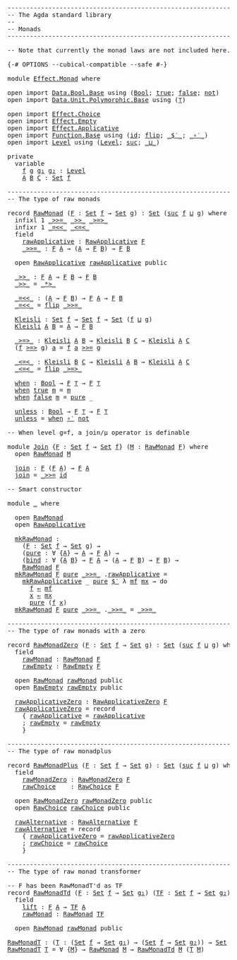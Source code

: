 <pre class="Agda"><a id="1" class="Comment">------------------------------------------------------------------------</a>
<a id="74" class="Comment">-- The Agda standard library</a>
<a id="103" class="Comment">--</a>
<a id="106" class="Comment">-- Monads</a>
<a id="116" class="Comment">------------------------------------------------------------------------</a>

<a id="190" class="Comment">-- Note that currently the monad laws are not included here.</a>

<a id="252" class="Symbol">{-#</a> <a id="256" class="Keyword">OPTIONS</a> <a id="264" class="Pragma">--cubical-compatible</a> <a id="285" class="Pragma">--safe</a> <a id="292" class="Symbol">#-}</a>

<a id="297" class="Keyword">module</a> <a id="304" href="Effect.Monad.html" class="Module">Effect.Monad</a> <a id="317" class="Keyword">where</a>

<a id="324" class="Keyword">open</a> <a id="329" class="Keyword">import</a> <a id="336" href="Data.Bool.Base.html" class="Module">Data.Bool.Base</a> <a id="351" class="Keyword">using</a> <a id="357" class="Symbol">(</a><a id="358" href="Agda.Builtin.Bool.html#173" class="Datatype">Bool</a><a id="362" class="Symbol">;</a> <a id="364" href="Agda.Builtin.Bool.html#198" class="InductiveConstructor">true</a><a id="368" class="Symbol">;</a> <a id="370" href="Agda.Builtin.Bool.html#192" class="InductiveConstructor">false</a><a id="375" class="Symbol">;</a> <a id="377" href="Data.Bool.Base.html#941" class="Function">not</a><a id="380" class="Symbol">)</a>
<a id="382" class="Keyword">open</a> <a id="387" class="Keyword">import</a> <a id="394" href="Data.Unit.Polymorphic.Base.html" class="Module">Data.Unit.Polymorphic.Base</a> <a id="421" class="Keyword">using</a> <a id="427" class="Symbol">(</a><a id="428" href="Data.Unit.Polymorphic.Base.html#489" class="Function">⊤</a><a id="429" class="Symbol">)</a>

<a id="432" class="Keyword">open</a> <a id="437" class="Keyword">import</a> <a id="444" href="Effect.Choice.html" class="Module">Effect.Choice</a>
<a id="458" class="Keyword">open</a> <a id="463" class="Keyword">import</a> <a id="470" href="Effect.Empty.html" class="Module">Effect.Empty</a>
<a id="483" class="Keyword">open</a> <a id="488" class="Keyword">import</a> <a id="495" href="Effect.Applicative.html" class="Module">Effect.Applicative</a>
<a id="514" class="Keyword">open</a> <a id="519" class="Keyword">import</a> <a id="526" href="Function.Base.html" class="Module">Function.Base</a> <a id="540" class="Keyword">using</a> <a id="546" class="Symbol">(</a><a id="547" href="Function.Base.html#704" class="Function">id</a><a id="549" class="Symbol">;</a> <a id="551" href="Function.Base.html#1638" class="Function">flip</a><a id="555" class="Symbol">;</a> <a id="557" href="Function.Base.html#3839" class="Function Operator">_$′_</a><a id="561" class="Symbol">;</a> <a id="563" href="Function.Base.html#3626" class="Function Operator">_∘′_</a><a id="567" class="Symbol">)</a>
<a id="569" class="Keyword">open</a> <a id="574" class="Keyword">import</a> <a id="581" href="Level.html" class="Module">Level</a> <a id="587" class="Keyword">using</a> <a id="593" class="Symbol">(</a><a id="594" href="Agda.Primitive.html#742" class="Postulate">Level</a><a id="599" class="Symbol">;</a> <a id="601" href="Agda.Primitive.html#931" class="Primitive">suc</a><a id="604" class="Symbol">;</a> <a id="606" href="Agda.Primitive.html#961" class="Primitive Operator">_⊔_</a><a id="609" class="Symbol">)</a>

<a id="612" class="Keyword">private</a>
  <a id="622" class="Keyword">variable</a>
    <a id="635" href="Effect.Monad.html#635" class="Generalizable">f</a> <a id="637" href="Effect.Monad.html#637" class="Generalizable">g</a> <a id="639" href="Effect.Monad.html#639" class="Generalizable">g₁</a> <a id="642" href="Effect.Monad.html#642" class="Generalizable">g₂</a> <a id="645" class="Symbol">:</a> <a id="647" href="Agda.Primitive.html#742" class="Postulate">Level</a>
    <a id="657" href="Effect.Monad.html#657" class="Generalizable">A</a> <a id="659" href="Effect.Monad.html#659" class="Generalizable">B</a> <a id="661" href="Effect.Monad.html#661" class="Generalizable">C</a> <a id="663" class="Symbol">:</a> <a id="665" href="Agda.Primitive.html#388" class="Primitive">Set</a> <a id="669" href="Effect.Monad.html#635" class="Generalizable">f</a>

<a id="672" class="Comment">------------------------------------------------------------------------</a>
<a id="745" class="Comment">-- The type of raw monads</a>

<a id="772" class="Keyword">record</a> <a id="RawMonad"></a><a id="779" href="Effect.Monad.html#779" class="Record">RawMonad</a> <a id="788" class="Symbol">(</a><a id="789" href="Effect.Monad.html#789" class="Bound">F</a> <a id="791" class="Symbol">:</a> <a id="793" href="Agda.Primitive.html#388" class="Primitive">Set</a> <a id="797" href="Effect.Monad.html#635" class="Generalizable">f</a> <a id="799" class="Symbol">→</a> <a id="801" href="Agda.Primitive.html#388" class="Primitive">Set</a> <a id="805" href="Effect.Monad.html#637" class="Generalizable">g</a><a id="806" class="Symbol">)</a> <a id="808" class="Symbol">:</a> <a id="810" href="Agda.Primitive.html#388" class="Primitive">Set</a> <a id="814" class="Symbol">(</a><a id="815" href="Agda.Primitive.html#931" class="Primitive">suc</a> <a id="819" href="Effect.Monad.html#797" class="Bound">f</a> <a id="821" href="Agda.Primitive.html#961" class="Primitive Operator">⊔</a> <a id="823" href="Effect.Monad.html#805" class="Bound">g</a><a id="824" class="Symbol">)</a> <a id="826" class="Keyword">where</a>
  <a id="834" class="Keyword">infixl</a> <a id="841" class="Number">1</a> <a id="843" href="Effect.Monad.html#933" class="Field Operator">_&gt;&gt;=_</a> <a id="849" href="Effect.Monad.html#1011" class="Function Operator">_&gt;&gt;_</a> <a id="854" href="Effect.Monad.html#1170" class="Function Operator">_&gt;=&gt;_</a>
  <a id="862" class="Keyword">infixr</a> <a id="869" class="Number">1</a> <a id="871" href="Effect.Monad.html#1051" class="Function Operator">_=&lt;&lt;_</a> <a id="877" href="Effect.Monad.html#1247" class="Function Operator">_&lt;=&lt;_</a>
  <a id="885" class="Keyword">field</a>
    <a id="RawMonad.rawApplicative"></a><a id="895" href="Effect.Monad.html#895" class="Field">rawApplicative</a> <a id="910" class="Symbol">:</a> <a id="912" href="Effect.Applicative.html#979" class="Record">RawApplicative</a> <a id="927" href="Effect.Monad.html#789" class="Bound">F</a>
    <a id="RawMonad._&gt;&gt;=_"></a><a id="933" href="Effect.Monad.html#933" class="Field Operator">_&gt;&gt;=_</a> <a id="939" class="Symbol">:</a> <a id="941" href="Effect.Monad.html#789" class="Bound">F</a> <a id="943" href="Effect.Monad.html#657" class="Generalizable">A</a> <a id="945" class="Symbol">→</a> <a id="947" class="Symbol">(</a><a id="948" href="Effect.Monad.html#657" class="Generalizable">A</a> <a id="950" class="Symbol">→</a> <a id="952" href="Effect.Monad.html#789" class="Bound">F</a> <a id="954" href="Effect.Monad.html#659" class="Generalizable">B</a><a id="955" class="Symbol">)</a> <a id="957" class="Symbol">→</a> <a id="959" href="Effect.Monad.html#789" class="Bound">F</a> <a id="961" href="Effect.Monad.html#659" class="Generalizable">B</a>

  <a id="966" class="Keyword">open</a> <a id="971" href="Effect.Applicative.html#979" class="Module">RawApplicative</a> <a id="986" href="Effect.Monad.html#895" class="Field">rawApplicative</a> <a id="1001" class="Keyword">public</a>

  <a id="RawMonad._&gt;&gt;_"></a><a id="1011" href="Effect.Monad.html#1011" class="Function Operator">_&gt;&gt;_</a> <a id="1016" class="Symbol">:</a> <a id="1018" href="Effect.Monad.html#789" class="Bound">F</a> <a id="1020" href="Effect.Monad.html#657" class="Generalizable">A</a> <a id="1022" class="Symbol">→</a> <a id="1024" href="Effect.Monad.html#789" class="Bound">F</a> <a id="1026" href="Effect.Monad.html#659" class="Generalizable">B</a> <a id="1028" class="Symbol">→</a> <a id="1030" href="Effect.Monad.html#789" class="Bound">F</a> <a id="1032" href="Effect.Monad.html#659" class="Generalizable">B</a>
  <a id="1036" href="Effect.Monad.html#1011" class="Function Operator">_&gt;&gt;_</a> <a id="1041" class="Symbol">=</a> <a id="1043" href="Effect.Applicative.html#1291" class="Function Operator">_*&gt;_</a>

  <a id="RawMonad._=&lt;&lt;_"></a><a id="1051" href="Effect.Monad.html#1051" class="Function Operator">_=&lt;&lt;_</a> <a id="1057" class="Symbol">:</a> <a id="1059" class="Symbol">(</a><a id="1060" href="Effect.Monad.html#657" class="Generalizable">A</a> <a id="1062" class="Symbol">→</a> <a id="1064" href="Effect.Monad.html#789" class="Bound">F</a> <a id="1066" href="Effect.Monad.html#659" class="Generalizable">B</a><a id="1067" class="Symbol">)</a> <a id="1069" class="Symbol">→</a> <a id="1071" href="Effect.Monad.html#789" class="Bound">F</a> <a id="1073" href="Effect.Monad.html#657" class="Generalizable">A</a> <a id="1075" class="Symbol">→</a> <a id="1077" href="Effect.Monad.html#789" class="Bound">F</a> <a id="1079" href="Effect.Monad.html#659" class="Generalizable">B</a>
  <a id="1083" href="Effect.Monad.html#1051" class="Function Operator">_=&lt;&lt;_</a> <a id="1089" class="Symbol">=</a> <a id="1091" href="Function.Base.html#1638" class="Function">flip</a> <a id="1096" href="Effect.Monad.html#933" class="Field Operator">_&gt;&gt;=_</a>

  <a id="RawMonad.Kleisli"></a><a id="1105" href="Effect.Monad.html#1105" class="Function">Kleisli</a> <a id="1113" class="Symbol">:</a> <a id="1115" href="Agda.Primitive.html#388" class="Primitive">Set</a> <a id="1119" href="Effect.Monad.html#797" class="Bound">f</a> <a id="1121" class="Symbol">→</a> <a id="1123" href="Agda.Primitive.html#388" class="Primitive">Set</a> <a id="1127" href="Effect.Monad.html#797" class="Bound">f</a> <a id="1129" class="Symbol">→</a> <a id="1131" href="Agda.Primitive.html#388" class="Primitive">Set</a> <a id="1135" class="Symbol">(</a><a id="1136" href="Effect.Monad.html#797" class="Bound">f</a> <a id="1138" href="Agda.Primitive.html#961" class="Primitive Operator">⊔</a> <a id="1140" href="Effect.Monad.html#805" class="Bound">g</a><a id="1141" class="Symbol">)</a>
  <a id="1145" href="Effect.Monad.html#1105" class="Function">Kleisli</a> <a id="1153" href="Effect.Monad.html#1153" class="Bound">A</a> <a id="1155" href="Effect.Monad.html#1155" class="Bound">B</a> <a id="1157" class="Symbol">=</a> <a id="1159" href="Effect.Monad.html#1153" class="Bound">A</a> <a id="1161" class="Symbol">→</a> <a id="1163" href="Effect.Monad.html#789" class="Bound">F</a> <a id="1165" href="Effect.Monad.html#1155" class="Bound">B</a>

  <a id="RawMonad._&gt;=&gt;_"></a><a id="1170" href="Effect.Monad.html#1170" class="Function Operator">_&gt;=&gt;_</a> <a id="1176" class="Symbol">:</a> <a id="1178" href="Effect.Monad.html#1105" class="Function">Kleisli</a> <a id="1186" href="Effect.Monad.html#657" class="Generalizable">A</a> <a id="1188" href="Effect.Monad.html#659" class="Generalizable">B</a> <a id="1190" class="Symbol">→</a> <a id="1192" href="Effect.Monad.html#1105" class="Function">Kleisli</a> <a id="1200" href="Effect.Monad.html#659" class="Generalizable">B</a> <a id="1202" href="Effect.Monad.html#661" class="Generalizable">C</a> <a id="1204" class="Symbol">→</a> <a id="1206" href="Effect.Monad.html#1105" class="Function">Kleisli</a> <a id="1214" href="Effect.Monad.html#657" class="Generalizable">A</a> <a id="1216" href="Effect.Monad.html#661" class="Generalizable">C</a>
  <a id="1220" class="Symbol">(</a><a id="1221" href="Effect.Monad.html#1221" class="Bound">f</a> <a id="1223" href="Effect.Monad.html#1170" class="Function Operator">&gt;=&gt;</a> <a id="1227" href="Effect.Monad.html#1227" class="Bound">g</a><a id="1228" class="Symbol">)</a> <a id="1230" href="Effect.Monad.html#1230" class="Bound">a</a> <a id="1232" class="Symbol">=</a> <a id="1234" href="Effect.Monad.html#1221" class="Bound">f</a> <a id="1236" href="Effect.Monad.html#1230" class="Bound">a</a> <a id="1238" href="Effect.Monad.html#933" class="Field Operator">&gt;&gt;=</a> <a id="1242" href="Effect.Monad.html#1227" class="Bound">g</a>

  <a id="RawMonad._&lt;=&lt;_"></a><a id="1247" href="Effect.Monad.html#1247" class="Function Operator">_&lt;=&lt;_</a> <a id="1253" class="Symbol">:</a> <a id="1255" href="Effect.Monad.html#1105" class="Function">Kleisli</a> <a id="1263" href="Effect.Monad.html#659" class="Generalizable">B</a> <a id="1265" href="Effect.Monad.html#661" class="Generalizable">C</a> <a id="1267" class="Symbol">→</a> <a id="1269" href="Effect.Monad.html#1105" class="Function">Kleisli</a> <a id="1277" href="Effect.Monad.html#657" class="Generalizable">A</a> <a id="1279" href="Effect.Monad.html#659" class="Generalizable">B</a> <a id="1281" class="Symbol">→</a> <a id="1283" href="Effect.Monad.html#1105" class="Function">Kleisli</a> <a id="1291" href="Effect.Monad.html#657" class="Generalizable">A</a> <a id="1293" href="Effect.Monad.html#661" class="Generalizable">C</a>
  <a id="1297" href="Effect.Monad.html#1247" class="Function Operator">_&lt;=&lt;_</a> <a id="1303" class="Symbol">=</a> <a id="1305" href="Function.Base.html#1638" class="Function">flip</a> <a id="1310" href="Effect.Monad.html#1170" class="Function Operator">_&gt;=&gt;_</a>

  <a id="RawMonad.when"></a><a id="1319" href="Effect.Monad.html#1319" class="Function">when</a> <a id="1324" class="Symbol">:</a> <a id="1326" href="Agda.Builtin.Bool.html#173" class="Datatype">Bool</a> <a id="1331" class="Symbol">→</a> <a id="1333" href="Effect.Monad.html#789" class="Bound">F</a> <a id="1335" href="Data.Unit.Polymorphic.Base.html#489" class="Function">⊤</a> <a id="1337" class="Symbol">→</a> <a id="1339" href="Effect.Monad.html#789" class="Bound">F</a> <a id="1341" href="Data.Unit.Polymorphic.Base.html#489" class="Function">⊤</a>
  <a id="1345" href="Effect.Monad.html#1319" class="Function">when</a> <a id="1350" href="Agda.Builtin.Bool.html#198" class="InductiveConstructor">true</a> <a id="1355" href="Effect.Monad.html#1355" class="Bound">m</a> <a id="1357" class="Symbol">=</a> <a id="1359" href="Effect.Monad.html#1355" class="Bound">m</a>
  <a id="1363" href="Effect.Monad.html#1319" class="Function">when</a> <a id="1368" href="Agda.Builtin.Bool.html#192" class="InductiveConstructor">false</a> <a id="1374" href="Effect.Monad.html#1374" class="Bound">m</a> <a id="1376" class="Symbol">=</a> <a id="1378" href="Effect.Applicative.html#1147" class="Function">pure</a> <a id="1383" class="Symbol">_</a>

  <a id="RawMonad.unless"></a><a id="1388" href="Effect.Monad.html#1388" class="Function">unless</a> <a id="1395" class="Symbol">:</a> <a id="1397" href="Agda.Builtin.Bool.html#173" class="Datatype">Bool</a> <a id="1402" class="Symbol">→</a> <a id="1404" href="Effect.Monad.html#789" class="Bound">F</a> <a id="1406" href="Data.Unit.Polymorphic.Base.html#489" class="Function">⊤</a> <a id="1408" class="Symbol">→</a> <a id="1410" href="Effect.Monad.html#789" class="Bound">F</a> <a id="1412" href="Data.Unit.Polymorphic.Base.html#489" class="Function">⊤</a>
  <a id="1416" href="Effect.Monad.html#1388" class="Function">unless</a> <a id="1423" class="Symbol">=</a> <a id="1425" href="Effect.Monad.html#1319" class="Function">when</a> <a id="1430" href="Function.Base.html#3626" class="Function Operator">∘′</a> <a id="1433" href="Data.Bool.Base.html#941" class="Function">not</a>

<a id="1438" class="Comment">-- When level g=f, a join/μ operator is definable</a>

<a id="1489" class="Keyword">module</a> <a id="Join"></a><a id="1496" href="Effect.Monad.html#1496" class="Module">Join</a> <a id="1501" class="Symbol">{</a><a id="1502" href="Effect.Monad.html#1502" class="Bound">F</a> <a id="1504" class="Symbol">:</a> <a id="1506" href="Agda.Primitive.html#388" class="Primitive">Set</a> <a id="1510" href="Effect.Monad.html#635" class="Generalizable">f</a> <a id="1512" class="Symbol">→</a> <a id="1514" href="Agda.Primitive.html#388" class="Primitive">Set</a> <a id="1518" href="Effect.Monad.html#635" class="Generalizable">f</a><a id="1519" class="Symbol">}</a> <a id="1521" class="Symbol">(</a><a id="1522" href="Effect.Monad.html#1522" class="Bound">M</a> <a id="1524" class="Symbol">:</a> <a id="1526" href="Effect.Monad.html#779" class="Record">RawMonad</a> <a id="1535" href="Effect.Monad.html#1502" class="Bound">F</a><a id="1536" class="Symbol">)</a> <a id="1538" class="Keyword">where</a>
  <a id="1546" class="Keyword">open</a> <a id="1551" href="Effect.Monad.html#779" class="Module">RawMonad</a> <a id="1560" href="Effect.Monad.html#1522" class="Bound">M</a>

  <a id="Join.join"></a><a id="1565" href="Effect.Monad.html#1565" class="Function">join</a> <a id="1570" class="Symbol">:</a> <a id="1572" href="Effect.Monad.html#1502" class="Bound">F</a> <a id="1574" class="Symbol">(</a><a id="1575" href="Effect.Monad.html#1502" class="Bound">F</a> <a id="1577" href="Effect.Monad.html#657" class="Generalizable">A</a><a id="1578" class="Symbol">)</a> <a id="1580" class="Symbol">→</a> <a id="1582" href="Effect.Monad.html#1502" class="Bound">F</a> <a id="1584" href="Effect.Monad.html#657" class="Generalizable">A</a>
  <a id="1588" href="Effect.Monad.html#1565" class="Function">join</a> <a id="1593" class="Symbol">=</a> <a id="1595" href="Effect.Monad.html#933" class="Field Operator">_&gt;&gt;=</a> <a id="1600" href="Function.Base.html#704" class="Function">id</a>

<a id="1604" class="Comment">-- Smart constructor</a>

<a id="1626" class="Keyword">module</a> <a id="1633" href="Effect.Monad.html#1633" class="Module">_</a> <a id="1635" class="Keyword">where</a>

  <a id="1644" class="Keyword">open</a> <a id="1649" href="Effect.Monad.html#779" class="Module">RawMonad</a>
  <a id="1660" class="Keyword">open</a> <a id="1665" href="Effect.Applicative.html#979" class="Module">RawApplicative</a>

  <a id="1683" href="Effect.Monad.html#1683" class="Function">mkRawMonad</a> <a id="1694" class="Symbol">:</a>
    <a id="1700" class="Symbol">(</a><a id="1701" href="Effect.Monad.html#1701" class="Bound">F</a> <a id="1703" class="Symbol">:</a> <a id="1705" href="Agda.Primitive.html#388" class="Primitive">Set</a> <a id="1709" href="Effect.Monad.html#635" class="Generalizable">f</a> <a id="1711" class="Symbol">→</a> <a id="1713" href="Agda.Primitive.html#388" class="Primitive">Set</a> <a id="1717" href="Effect.Monad.html#637" class="Generalizable">g</a><a id="1718" class="Symbol">)</a> <a id="1720" class="Symbol">→</a>
    <a id="1726" class="Symbol">(</a><a id="1727" href="Effect.Monad.html#1727" class="Bound">pure</a> <a id="1732" class="Symbol">:</a> <a id="1734" class="Symbol">∀</a> <a id="1736" class="Symbol">{</a><a id="1737" href="Effect.Monad.html#1737" class="Bound">A</a><a id="1738" class="Symbol">}</a> <a id="1740" class="Symbol">→</a> <a id="1742" href="Effect.Monad.html#1737" class="Bound">A</a> <a id="1744" class="Symbol">→</a> <a id="1746" href="Effect.Monad.html#1701" class="Bound">F</a> <a id="1748" href="Effect.Monad.html#1737" class="Bound">A</a><a id="1749" class="Symbol">)</a> <a id="1751" class="Symbol">→</a>
    <a id="1757" class="Symbol">(</a><a id="1758" href="Effect.Monad.html#1758" class="Bound">bind</a> <a id="1763" class="Symbol">:</a> <a id="1765" class="Symbol">∀</a> <a id="1767" class="Symbol">{</a><a id="1768" href="Effect.Monad.html#1768" class="Bound">A</a> <a id="1770" href="Effect.Monad.html#1770" class="Bound">B</a><a id="1771" class="Symbol">}</a> <a id="1773" class="Symbol">→</a> <a id="1775" href="Effect.Monad.html#1701" class="Bound">F</a> <a id="1777" href="Effect.Monad.html#1768" class="Bound">A</a> <a id="1779" class="Symbol">→</a> <a id="1781" class="Symbol">(</a><a id="1782" href="Effect.Monad.html#1768" class="Bound">A</a> <a id="1784" class="Symbol">→</a> <a id="1786" href="Effect.Monad.html#1701" class="Bound">F</a> <a id="1788" href="Effect.Monad.html#1770" class="Bound">B</a><a id="1789" class="Symbol">)</a> <a id="1791" class="Symbol">→</a> <a id="1793" href="Effect.Monad.html#1701" class="Bound">F</a> <a id="1795" href="Effect.Monad.html#1770" class="Bound">B</a><a id="1796" class="Symbol">)</a> <a id="1798" class="Symbol">→</a>
    <a id="1804" href="Effect.Monad.html#779" class="Record">RawMonad</a> <a id="1813" href="Effect.Monad.html#1701" class="Bound">F</a>
  <a id="1817" href="Effect.Monad.html#1683" class="Function">mkRawMonad</a> <a id="1828" href="Effect.Monad.html#1828" class="Bound">F</a> <a id="1830" href="Effect.Monad.html#1830" class="Bound">pure</a> <a id="1835" href="Effect.Monad.html#1835" class="Bound Operator">_&gt;&gt;=_</a> <a id="1841" class="Symbol">.</a><a id="1842" href="Effect.Monad.html#895" class="Field">rawApplicative</a> <a id="1857" class="Symbol">=</a>
    <a id="1863" href="Effect.Applicative.html#1853" class="Function">mkRawApplicative</a> <a id="1880" class="Symbol">_</a> <a id="1882" href="Effect.Monad.html#1830" class="Bound">pure</a> <a id="1887" href="Function.Base.html#3839" class="Function Operator">$′</a> <a id="1890" class="Symbol">λ</a> <a id="1892" href="Effect.Monad.html#1892" class="Bound">mf</a> <a id="1895" href="Effect.Monad.html#1895" class="Bound">mx</a> <a id="1898" class="Symbol">→</a> <a id="1900" class="Keyword">do</a>
      <a id="1909" href="Effect.Monad.html#1909" class="Bound">f</a> <a id="1911" href="Effect.Monad.html#1835" class="Bound Operator">←</a> <a id="1913" href="Effect.Monad.html#1892" class="Bound">mf</a>
      <a id="1922" href="Effect.Monad.html#1922" class="Bound">x</a> <a id="1924" href="Effect.Monad.html#1835" class="Bound Operator">←</a> <a id="1926" href="Effect.Monad.html#1895" class="Bound">mx</a>
      <a id="1935" href="Effect.Monad.html#1830" class="Bound">pure</a> <a id="1940" class="Symbol">(</a><a id="1941" href="Effect.Monad.html#1909" class="Bound">f</a> <a id="1943" href="Effect.Monad.html#1922" class="Bound">x</a><a id="1944" class="Symbol">)</a>
  <a id="1948" href="Effect.Monad.html#1683" class="Function">mkRawMonad</a> <a id="1959" href="Effect.Monad.html#1959" class="Bound">F</a> <a id="1961" href="Effect.Monad.html#1961" class="Bound">pure</a> <a id="1966" href="Effect.Monad.html#1966" class="Bound Operator">_&gt;&gt;=_</a> <a id="1972" class="Symbol">.</a><a id="1973" href="Effect.Monad.html#933" class="Field Operator">_&gt;&gt;=_</a> <a id="1979" class="Symbol">=</a> <a id="1981" href="Effect.Monad.html#1966" class="Bound Operator">_&gt;&gt;=_</a>

<a id="1988" class="Comment">------------------------------------------------------------------------</a>
<a id="2061" class="Comment">-- The type of raw monads with a zero</a>

<a id="2100" class="Keyword">record</a> <a id="RawMonadZero"></a><a id="2107" href="Effect.Monad.html#2107" class="Record">RawMonadZero</a> <a id="2120" class="Symbol">(</a><a id="2121" href="Effect.Monad.html#2121" class="Bound">F</a> <a id="2123" class="Symbol">:</a> <a id="2125" href="Agda.Primitive.html#388" class="Primitive">Set</a> <a id="2129" href="Effect.Monad.html#635" class="Generalizable">f</a> <a id="2131" class="Symbol">→</a> <a id="2133" href="Agda.Primitive.html#388" class="Primitive">Set</a> <a id="2137" href="Effect.Monad.html#637" class="Generalizable">g</a><a id="2138" class="Symbol">)</a> <a id="2140" class="Symbol">:</a> <a id="2142" href="Agda.Primitive.html#388" class="Primitive">Set</a> <a id="2146" class="Symbol">(</a><a id="2147" href="Agda.Primitive.html#931" class="Primitive">suc</a> <a id="2151" href="Effect.Monad.html#2129" class="Bound">f</a> <a id="2153" href="Agda.Primitive.html#961" class="Primitive Operator">⊔</a> <a id="2155" href="Effect.Monad.html#2137" class="Bound">g</a><a id="2156" class="Symbol">)</a> <a id="2158" class="Keyword">where</a>
  <a id="2166" class="Keyword">field</a>
    <a id="RawMonadZero.rawMonad"></a><a id="2176" href="Effect.Monad.html#2176" class="Field">rawMonad</a> <a id="2185" class="Symbol">:</a> <a id="2187" href="Effect.Monad.html#779" class="Record">RawMonad</a> <a id="2196" href="Effect.Monad.html#2121" class="Bound">F</a>
    <a id="RawMonadZero.rawEmpty"></a><a id="2202" href="Effect.Monad.html#2202" class="Field">rawEmpty</a> <a id="2211" class="Symbol">:</a> <a id="2213" href="Effect.Empty.html#384" class="Record">RawEmpty</a> <a id="2222" href="Effect.Monad.html#2121" class="Bound">F</a>

  <a id="2227" class="Keyword">open</a> <a id="2232" href="Effect.Monad.html#779" class="Module">RawMonad</a> <a id="2241" href="Effect.Monad.html#2176" class="Field">rawMonad</a> <a id="2250" class="Keyword">public</a>
  <a id="2259" class="Keyword">open</a> <a id="2264" href="Effect.Empty.html#384" class="Module">RawEmpty</a> <a id="2273" href="Effect.Monad.html#2202" class="Field">rawEmpty</a> <a id="2282" class="Keyword">public</a>

  <a id="RawMonadZero.rawApplicativeZero"></a><a id="2292" href="Effect.Monad.html#2292" class="Function">rawApplicativeZero</a> <a id="2311" class="Symbol">:</a> <a id="2313" href="Effect.Applicative.html#2271" class="Record">RawApplicativeZero</a> <a id="2332" href="Effect.Monad.html#2121" class="Bound">F</a>
  <a id="2336" href="Effect.Monad.html#2292" class="Function">rawApplicativeZero</a> <a id="2355" class="Symbol">=</a> <a id="2357" class="Keyword">record</a>
    <a id="2368" class="Symbol">{</a> <a id="2370" href="Effect.Applicative.html#2346" class="Field">rawApplicative</a> <a id="2385" class="Symbol">=</a> <a id="2387" href="Effect.Monad.html#895" class="Function">rawApplicative</a>
    <a id="2406" class="Symbol">;</a> <a id="2408" href="Effect.Applicative.html#2384" class="Field">rawEmpty</a> <a id="2417" class="Symbol">=</a> <a id="2419" href="Effect.Monad.html#2202" class="Field">rawEmpty</a>
    <a id="2432" class="Symbol">}</a>

<a id="2435" class="Comment">------------------------------------------------------------------------</a>
<a id="2508" class="Comment">-- The type of raw monadplus</a>

<a id="2538" class="Keyword">record</a> <a id="RawMonadPlus"></a><a id="2545" href="Effect.Monad.html#2545" class="Record">RawMonadPlus</a> <a id="2558" class="Symbol">(</a><a id="2559" href="Effect.Monad.html#2559" class="Bound">F</a> <a id="2561" class="Symbol">:</a> <a id="2563" href="Agda.Primitive.html#388" class="Primitive">Set</a> <a id="2567" href="Effect.Monad.html#635" class="Generalizable">f</a> <a id="2569" class="Symbol">→</a> <a id="2571" href="Agda.Primitive.html#388" class="Primitive">Set</a> <a id="2575" href="Effect.Monad.html#637" class="Generalizable">g</a><a id="2576" class="Symbol">)</a> <a id="2578" class="Symbol">:</a> <a id="2580" href="Agda.Primitive.html#388" class="Primitive">Set</a> <a id="2584" class="Symbol">(</a><a id="2585" href="Agda.Primitive.html#931" class="Primitive">suc</a> <a id="2589" href="Effect.Monad.html#2567" class="Bound">f</a> <a id="2591" href="Agda.Primitive.html#961" class="Primitive Operator">⊔</a> <a id="2593" href="Effect.Monad.html#2575" class="Bound">g</a><a id="2594" class="Symbol">)</a> <a id="2596" class="Keyword">where</a>
  <a id="2604" class="Keyword">field</a>
    <a id="RawMonadPlus.rawMonadZero"></a><a id="2614" href="Effect.Monad.html#2614" class="Field">rawMonadZero</a> <a id="2627" class="Symbol">:</a> <a id="2629" href="Effect.Monad.html#2107" class="Record">RawMonadZero</a> <a id="2642" href="Effect.Monad.html#2559" class="Bound">F</a>
    <a id="RawMonadPlus.rawChoice"></a><a id="2648" href="Effect.Monad.html#2648" class="Field">rawChoice</a>    <a id="2661" class="Symbol">:</a> <a id="2663" href="Effect.Choice.html#414" class="Record">RawChoice</a> <a id="2673" href="Effect.Monad.html#2559" class="Bound">F</a>

  <a id="2678" class="Keyword">open</a> <a id="2683" href="Effect.Monad.html#2107" class="Module">RawMonadZero</a> <a id="2696" href="Effect.Monad.html#2614" class="Field">rawMonadZero</a> <a id="2709" class="Keyword">public</a>
  <a id="2718" class="Keyword">open</a> <a id="2723" href="Effect.Choice.html#414" class="Module">RawChoice</a> <a id="2733" href="Effect.Monad.html#2648" class="Field">rawChoice</a> <a id="2743" class="Keyword">public</a>

  <a id="RawMonadPlus.rawAlternative"></a><a id="2753" href="Effect.Monad.html#2753" class="Function">rawAlternative</a> <a id="2768" class="Symbol">:</a> <a id="2770" href="Effect.Applicative.html#2675" class="Record">RawAlternative</a> <a id="2785" href="Effect.Monad.html#2559" class="Bound">F</a>
  <a id="2789" href="Effect.Monad.html#2753" class="Function">rawAlternative</a> <a id="2804" class="Symbol">=</a> <a id="2806" class="Keyword">record</a>
    <a id="2817" class="Symbol">{</a> <a id="2819" href="Effect.Applicative.html#2746" class="Field">rawApplicativeZero</a> <a id="2838" class="Symbol">=</a> <a id="2840" href="Effect.Monad.html#2292" class="Function">rawApplicativeZero</a>
    <a id="2863" class="Symbol">;</a> <a id="2865" href="Effect.Applicative.html#2792" class="Field">rawChoice</a> <a id="2875" class="Symbol">=</a> <a id="2877" href="Effect.Monad.html#2648" class="Field">rawChoice</a>
    <a id="2891" class="Symbol">}</a>

<a id="2894" class="Comment">------------------------------------------------------------------------</a>
<a id="2967" class="Comment">-- The type of raw monad transformer</a>

<a id="3005" class="Comment">-- F has been RawMonadT&#39;d as TF</a>
<a id="3037" class="Keyword">record</a> <a id="RawMonadTd"></a><a id="3044" href="Effect.Monad.html#3044" class="Record">RawMonadTd</a> <a id="3055" class="Symbol">(</a><a id="3056" href="Effect.Monad.html#3056" class="Bound">F</a> <a id="3058" class="Symbol">:</a> <a id="3060" href="Agda.Primitive.html#388" class="Primitive">Set</a> <a id="3064" href="Effect.Monad.html#635" class="Generalizable">f</a> <a id="3066" class="Symbol">→</a> <a id="3068" href="Agda.Primitive.html#388" class="Primitive">Set</a> <a id="3072" href="Effect.Monad.html#639" class="Generalizable">g₁</a><a id="3074" class="Symbol">)</a> <a id="3076" class="Symbol">(</a><a id="3077" href="Effect.Monad.html#3077" class="Bound">TF</a> <a id="3080" class="Symbol">:</a> <a id="3082" href="Agda.Primitive.html#388" class="Primitive">Set</a> <a id="3086" href="Effect.Monad.html#635" class="Generalizable">f</a> <a id="3088" class="Symbol">→</a> <a id="3090" href="Agda.Primitive.html#388" class="Primitive">Set</a> <a id="3094" href="Effect.Monad.html#642" class="Generalizable">g₂</a><a id="3096" class="Symbol">)</a> <a id="3098" class="Symbol">:</a> <a id="3100" href="Agda.Primitive.html#388" class="Primitive">Set</a> <a id="3104" class="Symbol">(</a><a id="3105" href="Agda.Primitive.html#931" class="Primitive">suc</a> <a id="3109" href="Effect.Monad.html#3064" class="Bound">f</a> <a id="3111" href="Agda.Primitive.html#961" class="Primitive Operator">⊔</a> <a id="3113" href="Effect.Monad.html#3072" class="Bound">g₁</a> <a id="3116" href="Agda.Primitive.html#961" class="Primitive Operator">⊔</a> <a id="3118" href="Effect.Monad.html#3094" class="Bound">g₂</a><a id="3120" class="Symbol">)</a> <a id="3122" class="Keyword">where</a>
  <a id="3130" class="Keyword">field</a>
    <a id="RawMonadTd.lift"></a><a id="3140" href="Effect.Monad.html#3140" class="Field">lift</a> <a id="3145" class="Symbol">:</a> <a id="3147" href="Effect.Monad.html#3056" class="Bound">F</a> <a id="3149" href="Effect.Monad.html#657" class="Generalizable">A</a> <a id="3151" class="Symbol">→</a> <a id="3153" href="Effect.Monad.html#3077" class="Bound">TF</a> <a id="3156" href="Effect.Monad.html#657" class="Generalizable">A</a>
    <a id="RawMonadTd.rawMonad"></a><a id="3162" href="Effect.Monad.html#3162" class="Field">rawMonad</a> <a id="3171" class="Symbol">:</a> <a id="3173" href="Effect.Monad.html#779" class="Record">RawMonad</a> <a id="3182" href="Effect.Monad.html#3077" class="Bound">TF</a>

  <a id="3188" class="Keyword">open</a> <a id="3193" href="Effect.Monad.html#779" class="Module">RawMonad</a> <a id="3202" href="Effect.Monad.html#3162" class="Field">rawMonad</a> <a id="3211" class="Keyword">public</a>

<a id="RawMonadT"></a><a id="3219" href="Effect.Monad.html#3219" class="Function">RawMonadT</a> <a id="3229" class="Symbol">:</a> <a id="3231" class="Symbol">(</a><a id="3232" href="Effect.Monad.html#3232" class="Bound">T</a> <a id="3234" class="Symbol">:</a> <a id="3236" class="Symbol">(</a><a id="3237" href="Agda.Primitive.html#388" class="Primitive">Set</a> <a id="3241" href="Effect.Monad.html#635" class="Generalizable">f</a> <a id="3243" class="Symbol">→</a> <a id="3245" href="Agda.Primitive.html#388" class="Primitive">Set</a> <a id="3249" href="Effect.Monad.html#639" class="Generalizable">g₁</a><a id="3251" class="Symbol">)</a> <a id="3253" class="Symbol">→</a> <a id="3255" class="Symbol">(</a><a id="3256" href="Agda.Primitive.html#388" class="Primitive">Set</a> <a id="3260" href="Effect.Monad.html#635" class="Generalizable">f</a> <a id="3262" class="Symbol">→</a> <a id="3264" href="Agda.Primitive.html#388" class="Primitive">Set</a> <a id="3268" href="Effect.Monad.html#642" class="Generalizable">g₂</a><a id="3270" class="Symbol">))</a> <a id="3273" class="Symbol">→</a> <a id="3275" href="Agda.Primitive.html#388" class="Primitive">Set</a> <a id="3279" class="Symbol">(</a><a id="3280" href="Agda.Primitive.html#931" class="Primitive">suc</a> <a id="3284" href="Effect.Monad.html#635" class="Generalizable">f</a> <a id="3286" href="Agda.Primitive.html#961" class="Primitive Operator">⊔</a> <a id="3288" href="Agda.Primitive.html#931" class="Primitive">suc</a> <a id="3292" href="Effect.Monad.html#639" class="Generalizable">g₁</a> <a id="3295" href="Agda.Primitive.html#961" class="Primitive Operator">⊔</a> <a id="3297" href="Effect.Monad.html#642" class="Generalizable">g₂</a><a id="3299" class="Symbol">)</a>
<a id="3301" href="Effect.Monad.html#3219" class="Function">RawMonadT</a> <a id="3311" href="Effect.Monad.html#3311" class="Bound">T</a> <a id="3313" class="Symbol">=</a> <a id="3315" class="Symbol">∀</a> <a id="3317" class="Symbol">{</a><a id="3318" href="Effect.Monad.html#3318" class="Bound">M</a><a id="3319" class="Symbol">}</a> <a id="3321" class="Symbol">→</a> <a id="3323" href="Effect.Monad.html#779" class="Record">RawMonad</a> <a id="3332" href="Effect.Monad.html#3318" class="Bound">M</a> <a id="3334" class="Symbol">→</a> <a id="3336" href="Effect.Monad.html#3044" class="Record">RawMonadTd</a> <a id="3347" href="Effect.Monad.html#3318" class="Bound">M</a> <a id="3349" class="Symbol">(</a><a id="3350" href="Effect.Monad.html#3311" class="Bound">T</a> <a id="3352" href="Effect.Monad.html#3318" class="Bound">M</a><a id="3353" class="Symbol">)</a>
</pre>
